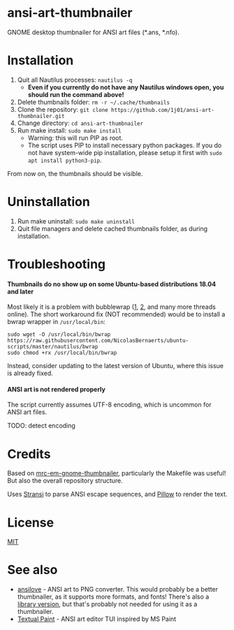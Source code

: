 # ansi-art-thumbnailer

GNOME desktop thumbnailer for ANSI art files (*.ans, *.nfo).

# Installation
1. Quit all Nautilus processes: `nautilus -q`
   - __Even if you currently do not have any Nautilus windows open, you should run the command above!__
2. Delete thumbnails folder: `rm -r ~/.cache/thumbnails`
3. Clone the repository: `git clone https://github.com/1j01/ansi-art-thumbnailer.git`
4. Change directory: `cd ansi-art-thumbnailer`
5. Run make install: `sudo make install`
   - Warning: this will run PIP as root.
   - The script uses PIP to install necessary python packages. If you do not have system-wide pip installation,
    please setup it first with `sudo apt install python3-pip`.

From now on, the thumbnails should be visible.

# Uninstallation
1. Run make uninstall: `sudo make uninstall`
2. Quit file managers and delete cached thumbnails folder, as during installation.

# Troubleshooting
#### Thumbnails do no show up on some Ubuntu-based distributions 18.04 and later
Most likely it is a problem with bubblewrap 
([1](https://askubuntu.com/questions/1279091/nautilus-thumbnailer-for-ms-office-documents-in-ubuntu-20),
[2](https://askubuntu.com/questions/1088539/custom-thumbnailers-don-t-work-on-ubuntu-18-10-and-18-04),
and many more threads online). The short workaround fix (NOT recommended) would be to install a bwrap wrapper in `/usr/local/bin`:
```
sudo wget -O /usr/local/bin/bwrap https://raw.githubusercontent.com/NicolasBernaerts/ubuntu-scripts/master/nautilus/bwrap
sudo chmod +rx /usr/local/bin/bwrap
```
Instead, consider updating to the latest version of Ubuntu, where this issue is already fixed.

#### ANSI art is not rendered properly

The script currently assumes UTF-8 encoding, which is uncommon for ANSI art files.

TODO: detect encoding

# Credits

Based on [mrc-em-gnome-thumbnailer](https://github.com/the-lay/mrc-em-gnome-thumbnailer), particularly the Makefile was useful!
But also the overall repository structure.

Uses [Stransi](https://pypi.org/project/stransi/) to parse ANSI escape sequences, and [Pillow](https://pypi.org/project/Pillow/) to render the text.

# License

[MIT](LICENSE.txt)

# See also

- [ansilove](https://github.com/ansilove/ansilove) - ANSI art to PNG converter. This would probably be a better thumbnailer, as it supports more formats, and fonts! There's also a [library version](https://github.com/ansilove/libansilove), but that's probably not needed for using it as a thumbnailer.
- [Textual Paint](https://github.com/1j01/textual-paint) - ANSI art editor TUI inspired by MS Paint